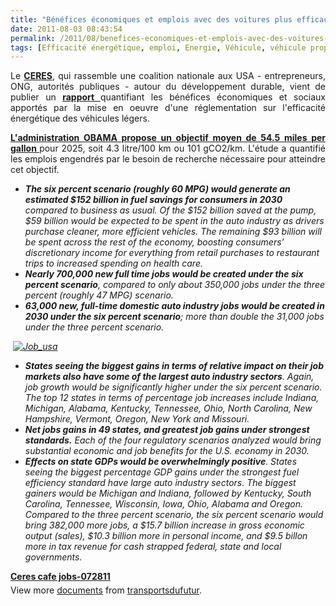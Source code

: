 ```yaml
---
title: "Bénéfices économiques et emplois avec des voitures plus efficaces - USA"
date: 2011-08-03 08:43:54
permalink: /2011/08/benefices-economiques-et-emplois-avec-des-voitures-plus-efficaces-usa.html
tags: [Efficacité énergétique, emploi, Energie, Véhicule, véhicule propre]
---
```


<p style="text-align: justify">Le <strong><a href="http://www.ceres.org/" target="_blank">CERES</a></strong>, qui rassemble une coalition nationale aux USA - entrepreneurs, ONG, autorités publiques - autour du développement durable, vient de publier un <strong><a href="http://www.ceres.org/press/press-releases/more-jobs-per-gallon" target="_blank">rapport </a></strong>quantifiant les bénéfices économiques et sociaux apportés par la mise en oeuvre d'une réglementation sur l'efficacité énergétique des véhicules légers.</p> <p style="text-align: justify"><strong><a href="http://www.greencarcongress.com/2011/07/obama-20110729.html#more" target="_blank">L'administration OBAMA propose un objectif moyen de 54.5 miles per gallon </a></strong>pour 2025, soit 4.3 litre/100 km ou 101 gCO2/km. L'étude a quantifié les emplois engendrés par le besoin de recherche nécessaire pour atteindre cet objectif. </p>  <!--more-->   <ul> <li><em><strong>The six percent scenario (roughly 60 MPG) would generate an estimated $152 billion in fuel savings for consumers in 2030 </strong>compared to business as usual. Of the $152 billion saved at the pump, $59 billion would be expected to be spent in the auto industry as drivers purchase cleaner, more efficient vehicles. The remaining $93 billion will be spent across the rest of the economy, boosting consumers’ discretionary income for everything from retail purchases to restaurant trips to increased spending on health care.</em></li> <li><em><strong>Nearly 700,000 new full time jobs would be created under the six percent scenario</strong>, compared to only about 350,000 jobs under the three percent (roughly 47 MPG) scenario.</em></li> <li><em><strong>63,000 new, full-time domestic auto industry jobs would be created in 2030 under the six percent scenario</strong>; more than double the 31,000 jobs under the three percent scenario. </em></li> </ul> <p><em> <a href="https://gabrielplassat.github.io/transportsdufutur/wp-content/uploads/sites/6/old/6a0120a66d2ad4970b014e8a56fcbd970d-pi.jpg"><img alt="Job_usa" border="0" class="asset  asset-image at-xid-6a0120a66d2ad4970b014e8a56fcbd970d" src="/wp-content/uploads/sites/6/old/6a0120a66d2ad4970b014e8a56fcbd970d-800wi.jpg" style="margin-left: auto;margin-right: auto" title="Job_usa" /></a> </em></p> <ul> <li><em><strong>States seeing the biggest gains in terms of relative impact on their job markets also have some of the largest auto industry sectors</strong>. Again, job growth would be significantly higher under the six percent scenario.  The top 12 states in terms of percentage job increases include Indiana, Michigan, Alabama, Kentucky, Tennessee, Ohio, North Carolina, New Hampshire, Vermont, Oregon, New York and Missouri.</em></li> <li><em><strong>Net jobs gains in 49 states, and greatest job gains under strongest standards.</strong> Each of the four regulatory scenarios analyzed would bring substantial economic and job benefits for the U.S. economy in 2030.</em></li> <li><em><strong>Effects on state GDPs would be overwhelmingly positive</strong>. States seeing the biggest percentage GDP gains under the strongest fuel efficiency standard have large auto industry sectors. The biggest gainers would be Michigan and Indiana, followed by Kentucky, South Carolina, Tennessee, Wisconsin, Iowa, Ohio, Alabama and Oregon. Compared to the three percent scenario, the six percent scenario would bring 382,000 more jobs, a $15.7 billion increase in gross economic output (sales), $10.3 billion more in personal income, and $9.5 billon more in tax revenue for cash strapped federal, state and local governments.</em></li> </ul> <div id="__ss_8760190" style="width: 477px"><strong style="margin: 12px 0 4px"><a href="http://www.slideshare.net/transportsdufutur/ceres-cafe-jobs072811" title="Ceres cafe jobs-072811">Ceres cafe jobs-072811</a></strong>        <div style="padding: 5px 0 12px">View more <a href="http://www.slideshare.net/">documents</a> from <a href="http://www.slideshare.net/transportsdufutur">transportsdufutur</a>.</div> </div>
